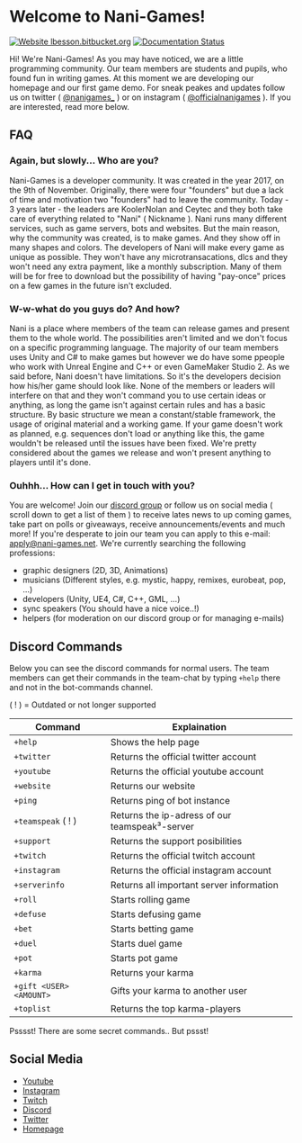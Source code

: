 # Welcome to Nani-Games!

[![Website lbesson.bitbucket.org](https://img.shields.io/website-up-down-green-red/http/lbesson.bitbucket.org.svg)](https://www.nani-games.net/)
 [![Documentation Status](https://readthedocs.org/projects/ansicolortags/badge/?version=latest)](https://www.nani-games.net/)

Hi! We're Nani-Games! As you may have noticed, we are a little programming community. Our team members are students and pupils, who found fun in writing games. At this moment we are developing our homepage and our first game demo. For sneak peakes and updates follow us on twitter ( [@nanigames_](https://twitter.com/nanigames_) ) or on instagram ( [@officialnanigames](https://www.instagram.com/officialnanigames/) ). If you are interested, read more below.

## FAQ

### Again, but slowly... Who are you?

Nani-Games is a developer community. It was created in the year 2017, on the 9th of November. Originally, there were four "founders" but due a lack of time and motivation two "founders" had to leave the community. Today - 3 years later - the leaders are KoolerNolan and Ceytec and they both take care of everything related to "Nani" ( Nickname ). Nani runs many different services, such as game servers, bots and websites. But the main reason, why the community was created, is to make games. And they show off in many shapes and colors. The developers of Nani will make every game as unique as possible. They won't have any microtransacations, dlcs and they won't need any extra payment, like a monthly subscription. Many of them will be for free to download but the possibility of having "pay-once" prices on a few games in the future isn't excluded.

### W-w-what do you guys do? And how?

Nani is a place where members of the team can release games and present them to the whole world. The possibilities aren't limited and we don't focus on a specific programming language. The majority of our team members uses Unity and C# to make games but however we do have some ppeople who work with Unreal Engine and C++ or even GameMaker Studio 2. As we said before, Nani doesn't have limitations. So it's the developers decision how his/her game should look like. None of the members or leaders will interfere on that and they won't command you to use certain ideas or anything, as long the game isn't against certain rules and has a basic structure.
By basic structure we mean a constant/stable framework, the usage of original material and a working game. If your game doesn't work as planned, e.g. sequences don't load or anything like this, the game wouldn't be released until the issues have been fixed.
We're pretty considered about the games we release and won't present anything to players until it's done.

### Ouhhh... How can I get in touch with you?

You are welcome! Join our [discord group](https://www.nani-games.net/discord) or follow us on social media ( scroll down to get a list of them ) to receive lates news to up coming games, take part on polls or giveaways, receive announcements/events and much more! If you're desperate to join our team you can apply to this e-mail: apply@nani-games.net. We're currently searching the following professions:

 - graphic designers (2D, 3D, Animations)
 - musicians (Different styles, e.g. mystic, happy, remixes, eurobeat, pop, ...)
 - developers (Unity, UE4, C#, C++, GML, ...)
 - sync speakers (You should have a nice voice..!)
 - helpers (for moderation on our discord group or for managing e-mails)

## Discord Commands

Below you can see the discord commands for normal users. The team members can get their commands in the team-chat by typing `+help` there and not in the bot-commands channel.

( ! ) = Outdated or not longer supported

Command                          |Explaination                         |
-------------------------------|-----------------------------|
`+help`            |Shows the help page            |
`+twitter`            |Returns the official twitter account            |
`+youtube`            |Returns the official youtube account            |
`+website`            |Returns our website            |
`+ping`            |Returns ping of bot instance            |
`+teamspeak` ( ! )           |Returns the ip-adress of our teamspeak³-server            |
`+support`            |Returns the support posibilities            |
`+twitch`            |Returns the official twitch account            |
`+instagram`            |Returns the official instagram account            |
`+serverinfo`            |Returns all important server information            |
`+roll`            |Starts rolling game            |
`+defuse`            |Starts defusing game            |
`+bet`            |Starts betting game            |
`+duel`            |Starts duel game            |
`+pot`            |Starts pot game            |
`+karma`            |Returns your karma            |
`+gift <USER> <AMOUNT>`            |Gifts your karma to another user            |
`+toplist`            |Returns the top karma-players            |

Psssst! There are some secret commands.. But pssst!

## Social Media

 - [Youtube](https://www.nani-games.net/youtube)
 - [Instagram](https://www.nani-games.net/instagram)
 - [Twitch](https://www.nani-games.net/twitch)
 - [Discord](https://www.nani-games.net/discord)
 - [Twitter](https://www.nani-games.net/twitter)
 - [Homepage](https://www.nani-games.net/)
